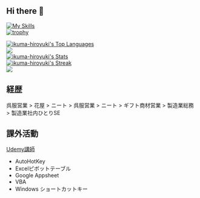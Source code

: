 ## Hi there 👋

[![My Skills](https://skillicons.dev/icons?i=vim,python)](https://skillicons.dev)
<br>
[![trophy](https://github-profile-trophy.vercel.app/?username=ikuma-hiroyuki&theme=dracula&column=5)](https://github.com/ryo-ma/github-profile-trophy)

[![ikuma-hiroyuki's Top Languages](https://github-readme-stats.vercel.app/api/top-langs/?username=ikuma-hiroyuki&theme=dracula&show_icons=true&hide_border=true&layout=compact)](https://github.com/anuraghazra/github-readme-stats)
<br>
[![](http://github-profile-summary-cards.vercel.app/api/cards/most-commit-language?username=ikuma-hiroyuki&theme=dracula)](https://github-profile-summary-cards.vercel.app/demo.html)
<br>
[![ikuma-hiroyuki's Stats](https://github-readme-stats.vercel.app/api?username=ikuma-hiroyuki&theme=dracula&show_icons=true&hide_border=true&count_private=true)](https://gh-stats-gen.vercel.app/)
<br>
[![ikuma-hiroyuki's Streak](https://github-readme-streak-stats.herokuapp.com/?user=ikuma-hiroyuki&theme=dracula&hide_border=true)](https://gh-stats-gen.vercel.app/)
<br>
[![](http://github-profile-summary-cards.vercel.app/api/cards/profile-details?username=ikuma-hiroyuki&theme=dracula)](https://github-profile-summary-cards.vercel.app/demo.html)


## 経歴

呉服営業 > 花屋 > ニート > 呉服営業 > ニート > ギフト商材営業 > 製造業総務 > 製造業社内ひとりSE

## 課外活動

[Udemy講師](https://www.udemy.com/user/yi-jiu-jian-bo-zhi/)
- AutoHotKey
- Excelピボットテーブル
- Google Appsheet
- VBA
- Windows ショートカットキー

<!-- https://badgen.net/ -->
<!--
**ikuma-hiroyuki/ikuma-hiroyuki** is a ✨ _special_ ✨ repository because its `README.md` (this file) appears on your GitHub profile.

Here are some ideas to get you started:

- 🔭 I’m currently working on ...
- 🌱 I’m currently learning ...
- 👯 I’m looking to collaborate on ...
- 🤔 I’m looking for help with ...
- 💬 Ask me about ...
- 📫 How to reach me: ...
- 😄 Pronouns: ...
- ⚡ Fun fact: ...
-->
